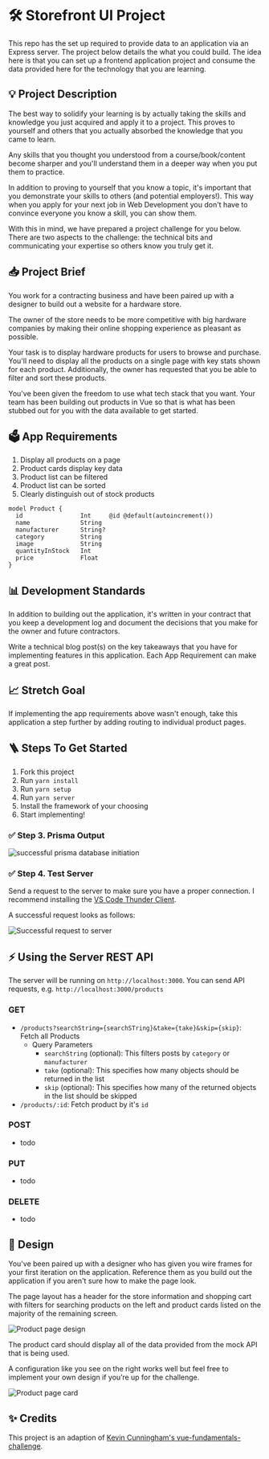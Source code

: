 # 🛠 Storefront UI Project

This repo has the set up required to provide data to an application via an Express server. The project below details the what you could build. The idea here is that you can set up a frontend application project and consume the data provided here for the technology that you are learning.  

## 💡 Project Description

The best way to solidify your learning is by actually taking the skills and knowledge you just acquired and apply it to a project. This proves to yourself and others that you actually absorbed the knowledge that you came to learn.

Any skills that you thought you understood from a course/book/content become sharper and you'll understand them in a deeper way when you put them to practice.

In addition to proving to yourself that you know a topic, it's important that you demonstrate your skills to others (and potential employers!). This way when you apply for your next job in Web Development you don't have to convince everyone you know a skill, you can show them.

With this in mind, we have prepared a project challenge for you below. There are two aspects to the challenge: the technical bits and communicating your expertise so others know you truly get it.

## 📥 Project Brief

You work for a contracting business and have been paired up with a designer to build out a website for a hardware store.

The owner of the store needs to be more competitive with big hardware companies by making their online shopping experience as pleasant as possible.

Your task is to display hardware products for users to browse and purchase. You'll need to display all the products on a single page with key stats shown for each product. Additionally, the owner has requested that you be able to filter and sort these products.

You've been given the freedom to use what tech stack that you want. Your team has been building out products in Vue so that is what has been stubbed out for you with the data available to get started.

## 🗳 App Requirements

1. Display all products on a page
2. Product cards display key data
3. Product list can be filtered
4. Product list can be sorted
5. Clearly distinguish out of stock products

```prisma
model Product {
  id                Int     @id @default(autoincrement())
  name              String
  manufacturer      String?
  category          String
  image             String
  quantityInStock   Int
  price             Float
} 
```

## 📊 Development Standards

In addition to building out the application, it's written in your contract that you keep a development log and document the decisions that you make for the owner and future contractors.

Write a technical blog post(s) on the key takeaways that you have for implementing features in this application. Each App Requirement can make a great post.

## 📈 Stretch Goal

If implementing the app requirements above wasn't enough, take this application a step further by adding routing to individual product pages.

## 🪜 Steps To Get Started

1. Fork this project
2. Run `yarn install`
3. Run `yarn setup`
4. Run `yarn server`
5. Install the framework of your choosing
6. Start implementing!

### ✅ Step 3. Prisma Output

![successful prisma database initiation](./assets/migration.sql%20%E2%80%94%20storefront-UI-project%202022-03-10%20at%2011.46.15%20AM.jpg)

### ✅ Step 4. Test Server

Send a request to the server to make sure you have a proper connection. I recommend installing the [VS Code Thunder Client](https://marketplace.visualstudio.com/items?itemName=rangav.vscode-thunder-client).

A successful request looks as follows:

![Successful request to server](./assets/localhost3000products%20%E2%80%94%20storefront-UI-project%202022-03-10%20at%2011.53.17%20AM.jpg)

## ⚡️ Using the Server REST API

The server will be running on `http://localhost:3000`. You can send API requests, e.g. `http://localhost:3000/products`

### GET

- `/products?searchString={searchSTring}&take={take}&skip={skip}`: Fetch all Products
  - Query Parameters
    - `searchString` (optional): This filters posts by `category` or `manufacturer`
    - `take` (optional): This specifies how many objects should be returned in the list
    - `skip` (optional): This specifies how many of the returned objects in the list should be skipped
- `/products/:id`: Fetch product by it's `id`

### POST

- todo

### PUT

- todo

### DELETE

- todo

## 🎨 Design

You've been paired up with a designer who has given you wire frames for your first iteration on the application. Reference them as you build out the application if you aren't sure how to make the page look.

The page layout has a header for the store information and shopping cart with filters for searching products on the left and product cards listed on the majority of the remaining screen.

![Product page design](./assets/challenge-product-page.png)

The product card should display all of the data provided from the mock API that is being used.

A configuration like you see on the right works well but feel free to implement your own design if you’re up for the challenge.

![Product page card](./assets/challenge-product-card.png)

## ✨ Credits

This project is an adaption of [Kevin Cunningham's vue-fundamentals-challenge](https://github.com/doingandlearning/vue-fundamentals-challenge).
